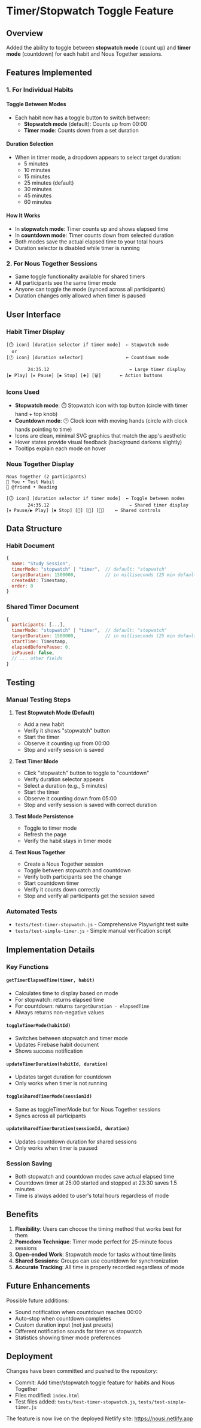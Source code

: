 # Timer/Stopwatch Toggle Feature

## Overview
Added the ability to toggle between **stopwatch mode** (count up) and **timer mode** (countdown) for each habit and Nous Together sessions.

## Features Implemented

### 1. For Individual Habits

#### Toggle Between Modes
- Each habit now has a toggle button to switch between:
  - **Stopwatch mode** (default): Counts up from 00:00
  - **Timer mode**: Counts down from a set duration

#### Duration Selection
- When in timer mode, a dropdown appears to select target duration:
  - 5 minutes
  - 10 minutes
  - 15 minutes
  - 25 minutes (default)
  - 30 minutes
  - 45 minutes
  - 60 minutes

#### How It Works
- In **stopwatch mode**: Timer counts up and shows elapsed time
- In **countdown mode**: Timer counts down from selected duration
- Both modes save the actual elapsed time to your total hours
- Duration selector is disabled while timer is running

### 2. For Nous Together Sessions

- Same toggle functionality available for shared timers
- All participants see the same timer mode
- Anyone can toggle the mode (synced across all participants)
- Duration changes only allowed when timer is paused

## User Interface

### Habit Timer Display
```
[⏱️ icon] [duration selector if timer mode]  ← Stopwatch mode
  or
[🕐 icon] [duration selector]                ← Countdown mode

        24:35.12                              ← Large timer display
[▶ Play] [⏸ Pause] [⏹ Stop] [➕] [🗑️]       ← Action buttons
```

### Icons Used
- **Stopwatch mode**: ⏱️ Stopwatch icon with top button (circle with timer hand + top knob)
- **Countdown mode**: 🕐 Clock icon with moving hands (circle with clock hands pointing to time)
- Icons are clean, minimal SVG graphics that match the app's aesthetic
- Hover states provide visual feedback (background darkens slightly)
- Tooltips explain each mode on hover

### Nous Together Display
```
Nous Together (2 participants)
👤 You • Test Habit
👥 @friend • Reading

[⏱️ icon] [duration selector if timer mode]  ← Toggle between modes
        24:35.12                              ← Shared timer display
[⏸ Pause/▶ Play] [⏹ Stop] [💬] [👥] [👋]    ← Shared controls
```

## Data Structure

### Habit Document
```javascript
{
  name: "Study Session",
  timerMode: "stopwatch" | "timer",  // default: "stopwatch"
  targetDuration: 1500000,           // in milliseconds (25 min default)
  createdAt: Timestamp,
  order: 0
}
```

### Shared Timer Document
```javascript
{
  participants: [...],
  timerMode: "stopwatch" | "timer",  // default: "stopwatch"
  targetDuration: 1500000,           // in milliseconds (25 min default)
  startTime: Timestamp,
  elapsedBeforePause: 0,
  isPaused: false,
  // ... other fields
}
```

## Testing

### Manual Testing Steps

1. **Test Stopwatch Mode (Default)**
   - Add a new habit
   - Verify it shows "stopwatch" button
   - Start the timer
   - Observe it counting up from 00:00
   - Stop and verify session is saved

2. **Test Timer Mode**
   - Click "stopwatch" button to toggle to "countdown"
   - Verify duration selector appears
   - Select a duration (e.g., 5 minutes)
   - Start the timer
   - Observe it counting down from 05:00
   - Stop and verify session is saved with correct duration

3. **Test Mode Persistence**
   - Toggle to timer mode
   - Refresh the page
   - Verify the habit stays in timer mode

4. **Test Nous Together**
   - Create a Nous Together session
   - Toggle between stopwatch and countdown
   - Verify both participants see the change
   - Start countdown timer
   - Verify it counts down correctly
   - Stop and verify all participants get the session saved

### Automated Tests
- `tests/test-timer-stopwatch.js` - Comprehensive Playwright test suite
- `tests/test-simple-timer.js` - Simple manual verification script

## Implementation Details

### Key Functions

#### `getTimerElapsedTime(timer, habit)`
- Calculates time to display based on mode
- For stopwatch: returns elapsed time
- For countdown: returns `targetDuration - elapsedTime`
- Always returns non-negative values

#### `toggleTimerMode(habitId)`
- Switches between stopwatch and timer mode
- Updates Firebase habit document
- Shows success notification

#### `updateTimerDuration(habitId, duration)`
- Updates target duration for countdown
- Only works when timer is not running

#### `toggleSharedTimerMode(sessionId)`
- Same as toggleTimerMode but for Nous Together sessions
- Syncs across all participants

#### `updateSharedTimerDuration(sessionId, duration)`
- Updates countdown duration for shared sessions
- Only works when timer is paused

### Session Saving
- Both stopwatch and countdown modes save actual elapsed time
- Countdown timer at 25:00 started and stopped at 23:30 saves 1.5 minutes
- Time is always added to user's total hours regardless of mode

## Benefits

1. **Flexibility**: Users can choose the timing method that works best for them
2. **Pomodoro Technique**: Timer mode perfect for 25-minute focus sessions
3. **Open-ended Work**: Stopwatch mode for tasks without time limits
4. **Shared Sessions**: Groups can use countdown for synchronization
5. **Accurate Tracking**: All time is properly recorded regardless of mode

## Future Enhancements

Possible future additions:
- Sound notification when countdown reaches 00:00
- Auto-stop when countdown completes
- Custom duration input (not just presets)
- Different notification sounds for timer vs stopwatch
- Statistics showing timer mode preferences

## Deployment

Changes have been committed and pushed to the repository:
- Commit: Add timer/stopwatch toggle feature for habits and Nous Together
- Files modified: `index.html`
- Test files added: `tests/test-timer-stopwatch.js`, `tests/test-simple-timer.js`

The feature is now live on the deployed Netlify site: https://nousi.netlify.app
